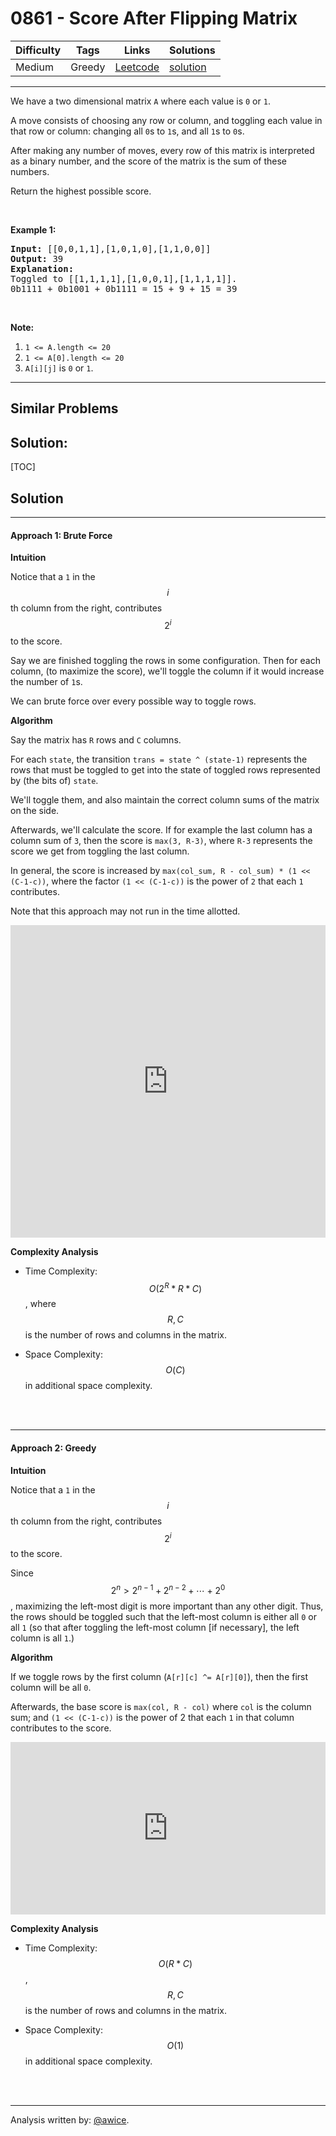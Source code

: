 # 0861 - Score After Flipping Matrix

Difficulty  | Tags | Links | Solutions
----------- | ---- | ----- | -----
Medium | Greedy | [Leetcode](https://leetcode.com/problems/score-after-flipping-matrix) | [solution](https://leetcode.com/problems/score-after-flipping-matrix/solution/)


-----------

<p>We have a two dimensional matrix&nbsp;<code>A</code> where each value is <code>0</code> or <code>1</code>.</p>

<p>A move consists of choosing any row or column, and toggling each value in that row or column: changing all <code>0</code>s to <code>1</code>s, and all <code>1</code>s to <code>0</code>s.</p>

<p>After making any number of moves, every row of this matrix is interpreted as a binary number, and the score of the matrix is the sum of these numbers.</p>

<p>Return the highest possible&nbsp;score.</p>

<p>&nbsp;</p>

<ol>
</ol>

<div>
<p><strong>Example 1:</strong></p>

<pre>
<strong>Input: </strong><span id="example-input-1-1">[[0,0,1,1],[1,0,1,0],[1,1,0,0]]</span>
<strong>Output: </strong><span id="example-output-1">39</span>
<strong>Explanation:
</strong>Toggled to <span id="example-input-1-1">[[1,1,1,1],[1,0,0,1],[1,1,1,1]].
0b1111 + 0b1001 + 0b1111 = 15 + 9 + 15 = 39</span></pre>

<p>&nbsp;</p>

<p><strong>Note:</strong></p>

<ol>
	<li><code>1 &lt;= A.length &lt;= 20</code></li>
	<li><code>1 &lt;= A[0].length &lt;= 20</code></li>
	<li><code>A[i][j]</code>&nbsp;is <code>0</code> or <code>1</code>.</li>
</ol>
</div>


-----------


## Similar Problems




## Solution:

[TOC]

## Solution
---
#### Approach 1: Brute Force

**Intuition**

Notice that a `1` in the $$i$$th column from the right, contributes $$2^i$$ to the score.

Say we are finished toggling the rows in some configuration.  Then for each column, (to maximize the score), we'll toggle the column if it would increase the number of `1`s.

We can brute force over every possible way to toggle rows.

**Algorithm**

Say the matrix has `R` rows and `C` columns.

For each `state`, the transition `trans = state ^ (state-1)` represents the rows that must be toggled to get into the state of toggled rows represented by (the bits of) `state`.

We'll toggle them, and also maintain the correct column sums of the matrix on the side.

Afterwards, we'll calculate the score.  If for example the last column has a column sum of `3`, then the score is `max(3, R-3)`, where `R-3` represents the score we get from toggling the last column.

In general, the score is increased by `max(col_sum, R - col_sum) * (1 << (C-1-c))`, where the factor `(1 << (C-1-c))` is the power of `2` that each `1` contributes.

Note that this approach may not run in the time allotted.


<iframe src="https://leetcode.com/playground/RqkiosdE/shared" frameBorder="0" width="100%" height="500" name="RqkiosdE"></iframe>

**Complexity Analysis**

* Time Complexity:  $$O(2^R * R * C)$$, where $$R, C$$ is the number of rows and columns in the matrix.

* Space Complexity:  $$O(C)$$ in additional space complexity.
<br />
<br />


---
#### Approach 2: Greedy

**Intuition**

Notice that a `1` in the $$i$$th column from the right, contributes $$2^i$$ to the score.

Since $$2^n > 2^{n-1} + 2^{n-2} + \cdots + 2^0$$, maximizing the left-most digit is more important than any other digit.  Thus, the rows should be toggled such that the left-most column is either all `0` or all `1` (so that after toggling the left-most column [if necessary], the left column is all `1`.)

**Algorithm**

If we toggle rows by the first column (`A[r][c] ^= A[r][0]`), then the first column will be all `0`.

Afterwards, the base score is `max(col, R - col)` where `col` is the column sum; and `(1 << (C-1-c))` is the power of 2 that each `1` in that column contributes to the score.

<iframe src="https://leetcode.com/playground/2SApjxHH/shared" frameBorder="0" width="100%" height="276" name="2SApjxHH"></iframe>

**Complexity Analysis**

* Time Complexity:  $$O(R * C)$$, $$R, C$$ is the number of rows and columns in the matrix.

* Space Complexity:  $$O(1)$$ in additional space complexity.
<br />
<br />

---


Analysis written by: [@awice](https://leetcode.com/awice).

